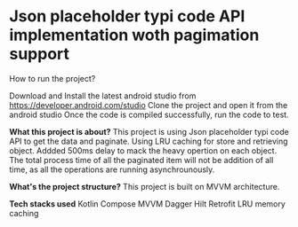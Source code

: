 # Json placeholder typi code API implementation woth pagimation support

How to run the project?

Download and Install the latest android studio from https://developer.android.com/studio
Clone the project and open it from the android studio
Once the code is compiled successfully, run the code to test.


**What this project is about?**
This project is using Json placeholder typi code API to get the data and paginate. 
Using LRU caching for store and retrieving object. Addded 500ms delay to mack the heavy opertion on each object. 
The total process time of all the paginated item will not be addition of all time, as all the operations are running asynchrounously.

**What's the project structure?**
This project is built on MVVM architecture.

**Tech stacks used**
Kotlin
Compose
MVVM
Dagger Hilt
Retrofit
LRU memory caching
